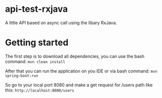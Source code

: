 # api-test-rxjava
A little API based on async call using the libary RxJava.
# Getting started
The first step is to download all dependencies, you can use the bash command: 
```mvn clean install```


After that you can run the application on you IDE or via bash command:
```mvn spring-boot:run```


So go to your local port 8080 and make a get request for /users path like this:
```http://localhost:8080/users```
